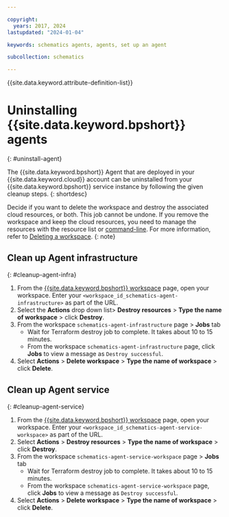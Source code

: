 ```yaml
---

copyright:
  years: 2017, 2024
lastupdated: "2024-01-04"

keywords: schematics agents, agents, set up an agent

subcollection: schematics

---
```


{{site.data.keyword.attribute-definition-list}}


# Uninstalling {{site.data.keyword.bpshort}} agents
{: #uninstall-agent}

The {{site.data.keyword.bpshort}} Agent that are deployed in your {{site.data.keyword.cloud}} account can be uninstalled from your {{site.data.keyword.bpshort}} service instance by following the given cleanup steps.
{: shortdesc}

Decide if you want to delete the workspace and destroy the associated cloud resources, or both. This job cannot be undone. If you remove the workspace and keep the cloud resources, you need to manage the resources with the resource list or [command-line](/docs/schematics?topic=schematics-schematics-cli-reference&interface=cli#schematics-workspace-delete). For more information, refer to [Deleting a workspace](/docs/schematics?topic=schematics-sch-delete-wks).
{: note}

## Clean up Agent infrastructure
{: #cleanup-agent-infra}

1. From the [{{site.data.keyword.bpshort}} workspace](https://cloud.ibm.com/schematics/workspaces/) page, open your workspace. Enter your `<workspace_id_schematics-agent-infrastructure>` as part of the URL.
2. Select the **Actions** drop down list> **Destroy resources** > **Type the name of workspace** > click **Destroy**.
3. From the workspace `schematics-agent-infrastructure` page > **Jobs** tab
    - Wait for Terraform destroy job to complete. It takes about 10 to 15 minutes.
    - From the workspace `schematics-agent-infrastructure` page, click **Jobs** to view a message as `Destroy successful`. 
4. Select **Actions** > **Delete workspace** > **Type the name of workspace** > click **Delete**.

## Clean up Agent service
{: #cleanup-agent-service}

1. From the [{{site.data.keyword.bpshort}} workspace](https://cloud.ibm.com/schematics/workspaces/) page, open your workspace. Enter your `<workspace_id_schematics-agent-service-workspace>` as part of the URL.
2. Select **Actions** > **Destroy resources** > **Type the name of workspace** > click **Destroy**.
3. From the workspace `schematics-agent-service-workspace` page > **Jobs** tab
    - Wait for Terraform destroy job to complete. It takes about 10 to 15 minutes.
    - From the workspace `schematics-agent-service-workspace` page, click **Jobs** to view a message as `Destroy successful`.
4. Select **Actions** > **Delete workspace** > **Type the name of workspace** > click **Delete**.
